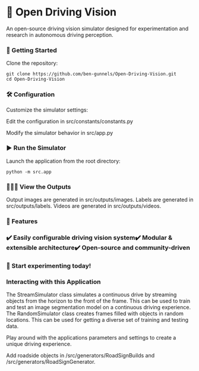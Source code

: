 # 🚗 Open Driving Vision

An open-source driving vision simulator designed for experimentation and research in autonomous driving perception.

### 🚀 Getting Started

Clone the repository:
```
git clone https://github.com/ben-gunnels/Open-Driving-Vision.git
cd Open-Driving-Vision
```
### 🛠 Configuration

Customize the simulator settings:

Edit the configuration in src/constants/constants.py

Modify the simulator behavior in src/app.py

### ▶️ Run the Simulator

Launch the application from the root directory:
```
python -m src.app
```
### 👀🔭🥽 View the Outputs
Output images are generated in src/outputs/images.
Labels are generated in src/outputs/labels.
Videos are generated in src/outputs/videos. 

### 🎯 Features

### ✔️ Easily configurable driving vision system✔️ Modular & extensible architecture✔️ Open-source and community-driven

### 🚀 Start experimenting today!

### Interacting with this Application
The StreamSimulator class simulates a continuous drive by streaming objects from the horizon to the front of the frame. This can be used to train and test an image segmentation model on a continuous driving experience.
The RandomSimulator class creates frames filled with objects in random locations. This can be used for getting a diverse set of training and testing data. 

Play around with the applications parameters and settings to create a unique driving experience. 

Add roadside objects in /src/generators/RoadSignBuilds and /src/generators/RoadSignGenerator.
